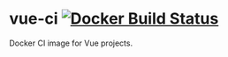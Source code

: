 # vue-ci [![Docker Build Status](https://img.shields.io/docker/build/vuejs/vue-ci.svg)](https://hub.docker.com/r/vuejs/vue-ci/)

Docker CI image for Vue projects.

